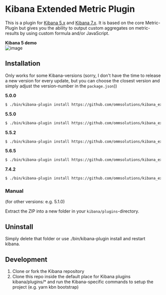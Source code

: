# Kibana Extended Metric Plugin

This is a plugin for [Kibana 5.x](https://www.elastic.co/products/kibana) and [Kibana 7.x](https://www.elastic.co/products/kibana).
It is based on the core Metric-Plugin but gives you the ability to output custom aggregates on metric-results by using custom formula and/or JavaScript.


**Kibana 5 demo**  
![image](img/demo.gif)

## Installation
Only works for some Kibana-versions (sorry, I don't have the time to release a new version for every update, but you can choose the closest version and simply adjust the version-number in the `package.json`))

**5.0.0**

```sh
$ ./bin/kibana-plugin install https://github.com/ommsolutions/kibana_ext_metrics_vis/releases/download/0.1.0/extended_metric_vis.zip
```

**5.5.0**

```sh
$ ./bin/kibana-plugin install https://github.com/ommsolutions/kibana_ext_metrics_vis/releases/download/5.5.0/kibana_ext_metrics_vis_5.5.0.zip
```

**5.5.2**

```sh
$ ./bin/kibana-plugin install https://github.com/ommsolutions/kibana_ext_metrics_vis/releases/download/5.5.2/kibana_ext_metrics_vis_5.5.2.zip
```

**5.6.5**

```sh
$ ./bin/kibana-plugin install https://github.com/ommsolutions/kibana_ext_metrics_vis/releases/download/5.6.5/kibana_ext_metrics_vis_5.6.5.zip
```

**7.4.2**

```sh
$ ./bin/kibana-plugin install https://github.com/ommsolutions/kibana_ext_metrics_vis/releases/download/7.4.2/kibana_ext_metrics_vis_7.4.2.zip
```

### Manual
(for other versions: e.g. 5.1.0)

Extract the ZIP into a new folder in your `kibana/plugins`-directory.

## Uninstall

Simply delete that folder or use ./bin/kibana-plugin install and restart kibana.

## Development
1) Clone or fork the Kibana repository
2) Clone this repo inside the default place for Kibana plugins kibana/plugins/* and run the Kibana-specific commands to setup
the project (e.g. yarn kbn bootstrap) 
